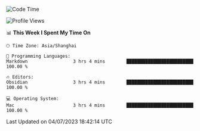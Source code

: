 <!--START_SECTION:waka-->
![Code Time](http://img.shields.io/badge/Code%20Time-124%20hrs%2022%20mins-blue)

![Profile Views](http://img.shields.io/badge/Profile%20Views-2-blue)

📊 **This Week I Spent My Time On** 

```text
🕑︎ Time Zone: Asia/Shanghai

💬 Programming Languages: 
Markdown                 3 hrs 4 mins        █████████████████████████   100.00 % 

🔥 Editors: 
Obsidian                 3 hrs 4 mins        █████████████████████████   100.00 % 

💻 Operating System: 
Mac                      3 hrs 4 mins        █████████████████████████   100.00 % 
```


 Last Updated on 04/07/2023 18:42:14 UTC
<!--END_SECTION:waka-->